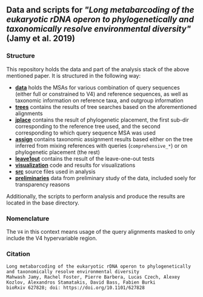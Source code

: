 ## Data and scripts for _"Long metabarcoding of the eukaryotic rDNA operon to phylogenetically and taxonomically resolve environmental diversity"_ (Jamy et al. 2019)

### Structure

This repository holds the data and part of the analysis stack of the above mentioned paper. It is structured in the following way:

* **[data](data/)** holds the MSAs for various combination of query sequences (either full or constrained to V4) and reference sequences, as well as taxonomic information on reference taxa, and outgroup information
* **[trees](trees/)** contains the results of tree searches based on the aforementioned alignments
* **[jplace](jplace/)** contains the result of phylogenetic placement, the first sub-dir corresponding to the reference tree used, and the second corresponding to which query sequence MSA was used
* **[assign](assign/)** contains taxonomic assignment results based either on the tree inferred from mixing references with queries (`comprehensive_*`) or on phylogenetic placement (the rest)
* **[leave1out](leave1out/)** contains the result of the leave-one-out tests
* **[visualization](visualization/)** code and results for visualizations
* **[src](src/)** source files used in analysis
* **[preliminaries](preliminaries/)** data from preliminary study of the data, included soely for transparency reasons

Additionally, the scripts to perform analysis and produce the results are located in the base directory.

### Nomenclature
The `V4` in this context means usage of the query alignments masked to only include the V4 hypervariable region.

### Citation
```
Long metabarcoding of the eukaryotic rDNA operon to phylogenetically and taxonomically resolve environmental diversity
Mahwash Jamy, Rachel Foster, Pierre Barbera, Lucas Czech, Alexey Kozlov, Alexandros Stamatakis, David Bass, Fabien Burki
bioRxiv 627828; doi: https://doi.org/10.1101/627828
```